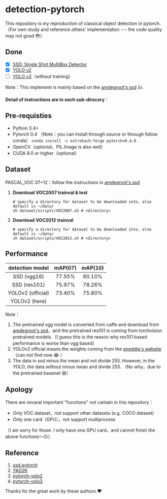 # detection-pytorch
This repository is my reproduction of classical object detection in pytorch. （For own study and reference others' implementation --- the code quality may not good :flushed:）

## Done

- [x] [SSD: Single Shot MultiBox Detector](https://arxiv.org/abs/1512.02325)
- [x] [YOLO v2](https://arxiv.org/abs/1612.08242)
- [ ] [YOLO v3](https://pjreddie.com/media/files/papers/YOLOv3.pdf)（without training）

Note：This implement is mainly based on the [amdegroot's ssd](https://github.com/amdegroot/ssd.pytorch) :+1:. 

**Detail of  instructions are in each sub-direcory**：

## Pre-requisties

- Python 3.4+ 
- Pytorch 0.4 （Note：you can install through source or through follow conda）
  `conda install -c ostrokach-forge pytorch=0.4.0`
- OpenCV（optional，PIL.Image is also well）
- CUDA 8.0 or higher（optional）

## Dataset

PASCAL_VOC 07+12：follow the instructions in [amdegroot's ssd](https://github.com/amdegroot/ssd.pytorch)

1. **Download VOC2007 trainval & test**

   ```shell
   # specify a directory for dataset to be downloaded into, else default is ~/data/
   sh dataset/scripts/VOC2007.sh # <directory>
   ```

2. **Download VOC2012 trainval**

   ```shell
   # specify a directory for dataset to be downloaded into, else default is ~/data/
   sh dataset/scripts/VOC2012.sh # <directory>
   ```

## Performance

|  detection model  | mAP(07) | mAP(10) |
| :---------------: | :-----: | :-----: |
|    SSD (vgg16)    | 77.55%  | 80.10%  |
|   SSD (res101)    | 75.97%  | 78.26%  |
| YOLOv2 (official) | 73.40%  | 75.80%  |
|   YOLOv2 (here)   |         |         |

Note：

1. The pretrained vgg model is converted from caffe and download from [amdegroot's ssd](https://github.com/amdegroot/ssd.pytorch)，and the pretrained res101 is coming from torchvision pretrained models.（I guess this is the reason why res101 based performance is worse than vgg based）
2. YOLOv2 official means the weights coming from the [pjreddie's website](https://pjreddie.com/darknet/yolo/)（can not find now :joy: ）
3. The data in ssd minus the mean and not divide 255. However, in the YOLO, the data without minus mean and divide 255. （No why，due to the pretrained basenet :sweat_smile:）

## Apology

There are sevaral important "functions" not  cantain in this repository：

- Only VOC dataset，not support other datasets (e.g. COCO dataset) 
- Only one card（GPU），not support multiprocess

（I am sorry for those. I only have one GPU card，and cannot finish the above functions～:neutral_face:）

## Reference

1. [ssd.pytorch](https://github.com/amdegroot/ssd.pytorch)
2. [YAD2K](https://github.com/allanzelener/YAD2K)
3. [pytorch-yolo2](https://github.com/marvis/pytorch-yolo2)
4. [pytorch-yolo3](https://github.com/marvis/pytorch-yolo3)

Thanks for the great work by these authors.:heart:
